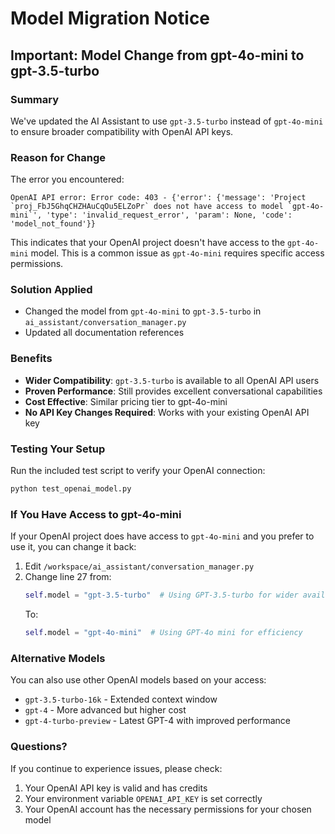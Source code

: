 # Model Migration Notice

## Important: Model Change from gpt-4o-mini to gpt-3.5-turbo

### Summary
We've updated the AI Assistant to use `gpt-3.5-turbo` instead of `gpt-4o-mini` to ensure broader compatibility with OpenAI API keys.

### Reason for Change
The error you encountered:
```
OpenAI API error: Error code: 403 - {'error': {'message': 'Project `proj_FbJ5GhqCHZHAuCqOu5ELZoPr` does not have access to model `gpt-4o-mini`', 'type': 'invalid_request_error', 'param': None, 'code': 'model_not_found'}}
```

This indicates that your OpenAI project doesn't have access to the `gpt-4o-mini` model. This is a common issue as `gpt-4o-mini` requires specific access permissions.

### Solution Applied
- Changed the model from `gpt-4o-mini` to `gpt-3.5-turbo` in `ai_assistant/conversation_manager.py`
- Updated all documentation references

### Benefits
- **Wider Compatibility**: `gpt-3.5-turbo` is available to all OpenAI API users
- **Proven Performance**: Still provides excellent conversational capabilities
- **Cost Effective**: Similar pricing tier to gpt-4o-mini
- **No API Key Changes Required**: Works with your existing OpenAI API key

### Testing Your Setup
Run the included test script to verify your OpenAI connection:
```bash
python test_openai_model.py
```

### If You Have Access to gpt-4o-mini
If your OpenAI project does have access to `gpt-4o-mini` and you prefer to use it, you can change it back:

1. Edit `/workspace/ai_assistant/conversation_manager.py`
2. Change line 27 from:
   ```python
   self.model = "gpt-3.5-turbo"  # Using GPT-3.5-turbo for wider availability
   ```
   To:
   ```python
   self.model = "gpt-4o-mini"  # Using GPT-4o mini for efficiency
   ```

### Alternative Models
You can also use other OpenAI models based on your access:
- `gpt-3.5-turbo-16k` - Extended context window
- `gpt-4` - More advanced but higher cost
- `gpt-4-turbo-preview` - Latest GPT-4 with improved performance

### Questions?
If you continue to experience issues, please check:
1. Your OpenAI API key is valid and has credits
2. Your environment variable `OPENAI_API_KEY` is set correctly
3. Your OpenAI account has the necessary permissions for your chosen model